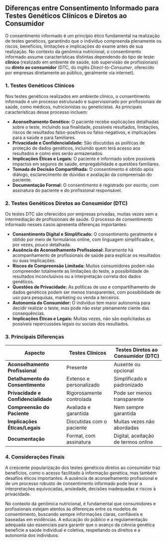 
## Diferenças entre Consentimento Informado para Testes Genéticos Clínicos e Diretos ao Consumidor

O consentimento informado é um princípio ético fundamental na realização de testes genéticos, garantindo que o indivíduo compreenda plenamente os riscos, benefícios, limitações e implicações do exame antes de sua realização. No contexto da genômica nutricional, o consentimento informado assume características distintas dependendo do tipo de teste: **clínico** (realizado em ambiente de saúde, sob supervisão de profissionais) ou **direto ao consumidor** (DTC, do inglês *Direct-to-Consumer*, oferecido por empresas diretamente ao público, geralmente via internet).

### 1. Testes Genéticos Clínicos

Nos testes genéticos realizados em ambiente clínico, o consentimento informado é um processo estruturado e supervisionado por profissionais de saúde, como médicos, nutricionistas ou geneticistas. As principais características desse processo incluem:

- **Aconselhamento Genético:** O paciente recebe explicações detalhadas sobre o teste, incluindo sua finalidade, possíveis resultados, limitações, riscos de resultados falso-positivos ou falso-negativos, e implicações para a saúde e para familiares.
- **Privacidade e Confidencialidade:** São discutidas as políticas de proteção de dados genéticos, incluindo quem terá acesso aos resultados e como eles serão armazenados.
- **Implicações Éticas e Legais:** O paciente é informado sobre possíveis impactos em seguros de saúde, empregabilidade e questões familiares.
- **Tomada de Decisão Compartilhada:** O consentimento é obtido após diálogo, esclarecimento de dúvidas e avaliação da compreensão do paciente.
- **Documentação Formal:** O consentimento é registrado por escrito, com assinatura do paciente e do profissional responsável.

### 2. Testes Genéticos Diretos ao Consumidor (DTC)

Os testes DTC são oferecidos por empresas privadas, muitas vezes sem a intermediação de profissionais de saúde. O processo de consentimento informado nesses casos apresenta diferenças importantes:

- **Consentimento Digital e Simplificado:** O consentimento geralmente é obtido por meio de formulários online, com linguagem simplificada e, por vezes, pouco detalhada.
- **Ausência de Aconselhamento Profissional:** Raramente há acompanhamento de profissionais de saúde para explicar os resultados ou suas implicações.
- **Riscos de Compreensão Limitada:** Muitos consumidores podem não compreender totalmente as limitações do teste, a possibilidade de resultados inconclusivos ou a interpretação correta dos dados genéticos.
- **Questões de Privacidade:** As políticas de uso e compartilhamento de dados genéticos podem ser menos transparentes, com possibilidade de uso para pesquisas, marketing ou venda a terceiros.
- **Autonomia do Consumidor:** O indivíduo tem maior autonomia para decidir realizar o teste, mas pode não estar plenamente ciente das consequências.
- **Implicações Éticas e Legais:** Muitas vezes, não são explicitadas as possíveis repercussões legais ou sociais dos resultados.

### 3. Principais Diferenças

| Aspecto                        | Testes Clínicos                        | Testes Diretos ao Consumidor (DTC)      |
|---------------------------------|----------------------------------------|-----------------------------------------|
| **Aconselhamento Profissional** | Presente                               | Ausente ou opcional                     |
| **Detalhamento do Consentimento** | Extenso e personalizado                | Simplificado e padronizado              |
| **Privacidade e Confidencialidade** | Rigorosamente controlada               | Pode ser menos transparente             |
| **Compreensão do Paciente**     | Avaliada e garantida                   | Nem sempre garantida                    |
| **Implicações Éticas/Legais**   | Discutidas com o paciente              | Muitas vezes não abordadas              |
| **Documentação**                | Formal, com assinatura                 | Digital, aceitação de termos online     |

### 4. Considerações Finais

A crescente popularização dos testes genéticos diretos ao consumidor traz benefícios, como o acesso facilitado à informação genética, mas também desafios éticos importantes. A ausência de aconselhamento profissional e de um processo robusto de consentimento informado pode levar a interpretações equivocadas, ansiedade, decisões inadequadas e riscos à privacidade.

No contexto da genômica nutricional, é fundamental que consumidores e profissionais estejam atentos às diferenças entre os modelos de consentimento, buscando sempre informações claras, confiáveis e baseadas em evidências. A educação do público e a regulamentação adequada são essenciais para garantir que o avanço da ciência genética beneficie a saúde individual e coletiva, respeitando os direitos e a autonomia dos indivíduos.
```
